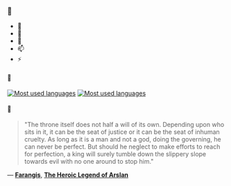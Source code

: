 ### 👋

- 🔭
- 🌱
- 💬
- 📫
- ⚡

#### 🧏

[![Most used languages](https://github-readme-stats-aynah.vercel.app/api/top-langs/?username=aynh&theme=solarized-dark&langs_count=6&layout=compact&hide_title=true)](https://github.com/anuraghazra/github-readme-stats#gh-dark-mode-only)
[![Most used languages](https://github-readme-stats-aynah.vercel.app/api/top-langs/?username=aynh&theme=solarized-light&langs_count=6&layout=compact&hide_title=true)](https://github.com/anuraghazra/github-readme-stats#gh-light-mode-only)

#### 💬

> "The throne itself does not half a will of its own. Depending upon who sits in it, it can be the seat of justice or it can be the seat of inhuman cruelty. As long as it is a man and not a god, doing the governing, he can never be perfect. But should he neglect to make efforts to reach for perfection, a king will surely tumble down the slippery slope towards evil with no one around to stop him."

&mdash; [**Farangis**](https://myanimelist.net/character.php?q=Farangis&cat=character), [**The Heroic Legend of Arslan**](https://myanimelist.net/search/all?q=The%20Heroic%20Legend%20of%20Arslan&cat=all)

